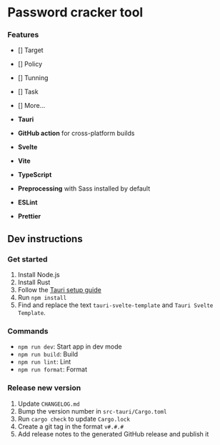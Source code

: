 # Password cracker tool

### Features
- [] Target
- [] Policy
- [] Tunning
- [] Task
- [] More...

- **Tauri**
- **GitHub action** for cross-platform builds
- **Svelte**
- **Vite**
- **TypeScript**
- **Preprocessing** with Sass installed by default
- **ESLint**
- **Prettier**

## Dev instructions

### Get started

1. Install Node.js
2. Install Rust
3. Follow the [Tauri setup guide](https://tauri.app/v1/guides/getting-started/setup)
4. Run `npm install`
5. Find and replace the text `tauri-svelte-template` and `Tauri Svelte Template`.

### Commands
- `npm run dev`: Start app in dev mode
- `npm run build`: Build
- `npm run lint`: Lint
- `npm run format`: Format

### Release new version
1. Update `CHANGELOG.md`
2. Bump the version number in `src-tauri/Cargo.toml`
3. Run `cargo check` to update `Cargo.lock`
4. Create a git tag in the format `v#.#.#`
5. Add release notes to the generated GitHub release and publish it
